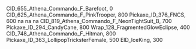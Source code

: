 CID_655_Athena_Commando_F_Barefoot, 0
CID_625_Athena_Commando_F_PinkTrooper, 800
Pickaxe_ID_376_FNCS, 600
na
na
na
CID_819_Athena_Commando_F_NeonTightSuit_B, 700
Pickaxe_ID_294_CandyCane, 800
Wrap_128_FragmentedGlowEclipse, 400
CID_748_Athena_Commando_F_Hitman, 800
Pickaxe_ID_363_LollipopTricksterFemale, 500
EID_IceKing, 300
